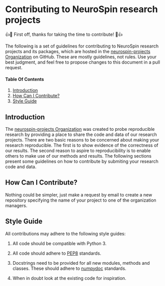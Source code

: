 # Contributing to NeuroSpin research projects

:+1::tada: First off, thanks for taking the time to contribute! :tada::+1:

The following is a set of guidelines for contributing to NeuroSpin research projects and its packages, which are hosted in the [neurospin-projects Organization](https://github.com/neurospin-projects) on GitHub. These are mostly guidelines, not rules. Use your best judgment, and feel free to propose changes to this document in a pull request.

#### Table Of Contents

1. [Introduction](#introduction)
2. [How Can I Contribute?](#how-can-i-contribute)
3. [Style Guide](#style-guide)

## Introduction

The [neurospin-projects Organization](https://github.com/neurospin-projects) was created to probe reproducible research by providing a place to share the code and data of our research projects. There are two basic reasons to be concerned about making your research reproducible. The first is to show evidence of the correctness of our results. The second reason to aspire to reproducibility is to enable others to make use of our methods and results. The following sections present some guidelines on how to contribute by submiting your research code and data.

## How Can I Contribute?

Nothing could be simpler, just make a request by email to create a new repository specifying the name of your project to one of the organization managers.

## Style Guide

All contributions may adhere to the following style guides:

1. All code should be compatible with Python 3.

1. All code should adhere to [PEP8](https://www.python.org/dev/peps/pep-0008/) standards.

1. Docstrings need to be provided for all new modules, methods and classes. These should adhere to [numpydoc](https://numpydoc.readthedocs.io/en/latest/format.html) standards.

1. When in doubt look at the existing code for inspiration.

